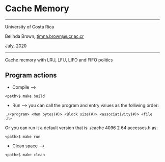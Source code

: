 # Cache Memory
----------

University of Costa Rica

Belinda Brown, timna.brown@ucr.ac.cr

July, 2020

----------

Cache memory with LRU, LFU, LIFO and FIFO politics

## Program actions

* Compile -->
~~~
<path>$ make build
~~~

* Run --> you can call the program and entry values as the folliwing order:
~~~~
./<program> <Mem bytes(#)> <Block size(#)> <associativity(#)> <file .h>  
~~~~
Or you can run it a default version that is ./cache 4096 2 64 accesses.h as:
~~~
<path>$ make run
~~~

* Clean space -->
~~~
<path>$ make clean
~~~


